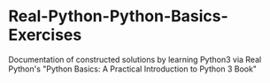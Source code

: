 # Real-Python-Python-Basics-Exercises
Documentation of constructed solutions by learning Python3 via Real Python's "Python Basics: A Practical Introduction to Python 3 Book"
